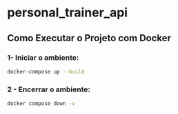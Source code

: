 # personal_trainer_api

## Como Executar o Projeto com Docker
### 1- Iniciar o ambiente:
```bash
docker-compose up --build
```
### 2 - Encerrar o ambiente:
```bash
docker compose down -v
```
